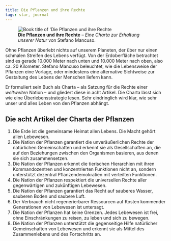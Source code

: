 ```yaml
---
title: Die Pflanzen und ihre Rechte
tags: star, journal
---
```

<figure class="bleed-right rg:split">
<img src="/img/journal/die-pflanzen-und-ihre-rechte.jpg" alt="Book title of 'Die Pflanzen und ihre Rechte">
<figcaption><strong>Die Pflanzen und ihre Rechte</strong> – <em>Eine Charta zur Erhaltung unserer Natur</em> von Stefano Mancuso.</figcaption>
</figure>

Ohne Pflanzen überlebt nichts auf unserem Planeten, der über nur einen schmalen Streifen des Lebens verfügt. Von der Erdoberfläche betrachtet sind es gerade 10.000 Meter nach unten und 10.000 Meter nach oben, also ca. 20 Kilometer. Stefano Mancuso beleuchtet, wie die Lebensweise der Pflanzen eine Vorlage, oder mindestens eine alternative Sichtweise zur Gestaltung des Lebens der Menschen liefern kann. 

Er formuliert sein Buch als Charta – als Satzung für die Rechte einer *weltweiten* Nation – und gliedert diese in acht Artikel. Die Charta lässt sich wie eine Überlebensstrategie lesen. Sehr eindringlich wird klar, wie sehr unser und alles Leben von den Pflanzen abhängt.

## Die acht Artikel der Charta der Pflanzen

1. Die Erde ist die gemeinsame Heimat allen Lebens. Die Macht gehört allen Lebewesen.
2. Die Nation der Pflanzen garantiert die unveräußerlichen Rechte der natürlichen Gemeinschaften und erkennt sie als Gesellschaften an, die auf den Beziehungen zwischen den Organismen basieren, aus denen sie sich zusammensetzen.
3. Die Nation der Pflanzen erkennt die tierischen Hierarchien mit ihren Kommandozentren und konzentrierten Funktionen nicht an, sondern unterstützt dezentral Pflanzendemokratien mit verteilten Funktionen.
4. Die Nation der Pflanzen respektiert die universellen Rechte aller gegenwärtigen und zukünftigen Lebewesen.
5. Die Nation der Pflanzen garantiert das Recht auf sauberes Wasser, sauberen Boden und saubere Luft.
6. Der Verbrauch nicht regenerierbarer Ressourcen auf Kosten kommender Generationen von Lebewesen ist untersagt.
7. Die Nation der Pflanzen hat keine Grenzen. Jedes Lebewesen ist frei, ohne Einschränkungen zu reisen, zu leben und sich zu bewegen.
8. Die Nation der Pflanzen unterstützt die gegenseitige Hilfe natürlicher Gemeinschaften von Lebewesen und erkennt sie als Mittel des Zusammenlebens und des Fortschritts an.


